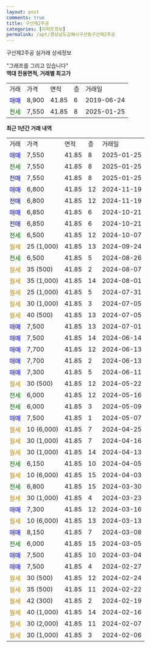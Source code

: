 ```yaml
---
layout: post
comments: true
title: 구산제2주공
categories: [아파트정보]
permalink: /apt/경상남도김해시구산동구산제2주공
---
```


구산제2주공 실거래 상세정보

<script type="text/javascript">
  google.charts.load('current', {'packages':['line', 'corechart']});
  google.charts.setOnLoadCallback(drawChart);

  function drawChart() {
    var data = new google.visualization.DataTable();
    data.addColumn('date', '거래일');
    data.addColumn('number', "매매");
    data.addColumn('number', "전세");
    data.addColumn('number', "전매");

    data.addRows([[new Date(Date.parse("2025-01-25")), 7550, null, null], [new Date(Date.parse("2025-01-25")), null, 7550, null], [new Date(Date.parse("2025-01-25")), null, null, 7550], [new Date(Date.parse("2024-11-19")), 6800, null, null], [new Date(Date.parse("2024-11-19")), null, null, 6800], [new Date(Date.parse("2024-10-21")), 6850, null, null], [new Date(Date.parse("2024-10-21")), null, null, 6850], [new Date(Date.parse("2024-10-07")), null, 6500, null], [new Date(Date.parse("2024-09-24")), null, null, null], [new Date(Date.parse("2024-08-26")), null, 6500, null], [new Date(Date.parse("2024-08-07")), null, null, null], [new Date(Date.parse("2024-08-01")), null, null, null], [new Date(Date.parse("2024-07-31")), null, null, null], [new Date(Date.parse("2024-07-05")), null, null, null], [new Date(Date.parse("2024-07-05")), null, null, null], [new Date(Date.parse("2024-07-01")), 7500, null, null], [new Date(Date.parse("2024-06-14")), 7500, null, null], [new Date(Date.parse("2024-06-13")), 7700, null, null], [new Date(Date.parse("2024-06-13")), 7700, null, null], [new Date(Date.parse("2024-06-11")), 7300, null, null], [new Date(Date.parse("2024-05-22")), null, null, null], [new Date(Date.parse("2024-05-16")), null, 6000, null], [new Date(Date.parse("2024-05-09")), null, 6000, null], [new Date(Date.parse("2024-05-07")), 7500, null, null], [new Date(Date.parse("2024-04-25")), null, null, null], [new Date(Date.parse("2024-04-16")), null, null, null], [new Date(Date.parse("2024-04-13")), null, null, null], [new Date(Date.parse("2024-04-05")), null, 6150, null], [new Date(Date.parse("2024-04-03")), null, null, null], [new Date(Date.parse("2024-03-30")), null, 6800, null], [new Date(Date.parse("2024-03-23")), null, null, null], [new Date(Date.parse("2024-03-16")), 7300, null, null], [new Date(Date.parse("2024-03-13")), null, null, null], [new Date(Date.parse("2024-03-08")), 8150, null, null], [new Date(Date.parse("2024-03-05")), null, 6000, null], [new Date(Date.parse("2024-03-04")), 7500, null, null], [new Date(Date.parse("2024-02-27")), 7500, null, null], [new Date(Date.parse("2024-02-24")), null, null, null], [new Date(Date.parse("2024-02-22")), null, null, null], [new Date(Date.parse("2024-02-19")), null, null, null], [new Date(Date.parse("2024-02-16")), null, null, null], [new Date(Date.parse("2024-02-07")), null, null, null], [new Date(Date.parse("2024-02-06")), null, null, null]]);

    var options = {
      hAxis: {
        format: 'yyyy/MM/dd'
      },    
      lineWidth: 0,
      pointsVisible: true,    
      title: '최근 1년간 유형별 실거래가 분포',
      legend: { position: 'bottom' }
    };

    var formatter = new google.visualization.NumberFormat({pattern:'###,###'} );
    formatter.format(data, 1);
    formatter.format(data, 2);
    
    setTimeout(function() {
        var chart = new google.visualization.LineChart(document.getElementById('columnchart_material'));
        chart.draw(data, (options));
        document.getElementById('loading').style.display = 'none';
    }, 200);
  }
</script>


<div id="loading" style="z-index:20; display: block; margin-left: 0px">"그래프를 그리고 있습니다"</div>
<div id="columnchart_material" style="width: 95%; margin-left: 0px; display: block"></div>
<!-- contents start -->
<b>역대 전용면적, 거래별 최고가</b>
<table class="sortable">
    <tr>
      <td>거래</td>
      <td>가격</td>
      <td>면적</td>
      <td>층</td>
      <td>거래일</td>
    </tr>
        <tr>
          <td><a style="color: blue">매매</a></td>
          <td>8,900</td>
          <td>41.85</td>
          <td>6</td>
          <td>2019-06-24</td>
        </tr>        
        <tr>
              <td><a style="color: darkgreen">전세</a></td>
              <td>7,550</td>
              <td>41.85</td>
              <td>8</td>
              <td>2025-01-25</td>
            </tr>        
    
</table>

<b>최근 1년간 거래 내역</b>

<table class="sortable">
    <tr>
      <td>거래</td>
      <td>가격</td>
      <td>면적</td>
      <td>층</td>
      <td>거래일</td>
    </tr>
    <tr>
      <td><a style="color: blue">매매</a></td>
      <td>7,550</td>
      <td>41.85</td>
      <td>8</td>
      <td>2025-01-25</td>
    </tr>          <tr>
      <td><a style="color: darkgreen">전세</a></td>
      <td>7,550</td>
      <td>41.85</td>
      <td>8</td>
      <td>2025-01-25</td>
    </tr>          <tr>
      <td><a style="color: darkblue">전매</a></td>
      <td>7,550</td>
      <td>41.85</td>
      <td>8</td>
      <td>2025-01-25</td>
    </tr>          <tr>
      <td><a style="color: blue">매매</a></td>
      <td>6,800</td>
      <td>41.85</td>
      <td>12</td>
      <td>2024-11-19</td>
    </tr>          <tr>
      <td><a style="color: darkblue">전매</a></td>
      <td>6,800</td>
      <td>41.85</td>
      <td>12</td>
      <td>2024-11-19</td>
    </tr>          <tr>
      <td><a style="color: blue">매매</a></td>
      <td>6,850</td>
      <td>41.85</td>
      <td>6</td>
      <td>2024-10-21</td>
    </tr>          <tr>
      <td><a style="color: darkblue">전매</a></td>
      <td>6,850</td>
      <td>41.85</td>
      <td>6</td>
      <td>2024-10-21</td>
    </tr>          <tr>
      <td><a style="color: darkgreen">전세</a></td>
      <td>6,500</td>
      <td>41.85</td>
      <td>12</td>
      <td>2024-10-07</td>
    </tr>          <tr>
      <td><a style="color: darkgoldenrod">월세</a></td>
      <td>25 (1,000)</td>
      <td>41.85</td>
      <td>13</td>
      <td>2024-09-24</td>
    </tr>          <tr>
      <td><a style="color: darkgreen">전세</a></td>
      <td>6,500</td>
      <td>41.85</td>
      <td>5</td>
      <td>2024-08-26</td>
    </tr>          <tr>
      <td><a style="color: darkgoldenrod">월세</a></td>
      <td>35 (500)</td>
      <td>41.85</td>
      <td>2</td>
      <td>2024-08-07</td>
    </tr>          <tr>
      <td><a style="color: darkgoldenrod">월세</a></td>
      <td>35 (1,000)</td>
      <td>41.85</td>
      <td>14</td>
      <td>2024-08-01</td>
    </tr>          <tr>
      <td><a style="color: darkgoldenrod">월세</a></td>
      <td>25 (1,000)</td>
      <td>41.85</td>
      <td>5</td>
      <td>2024-07-31</td>
    </tr>          <tr>
      <td><a style="color: darkgoldenrod">월세</a></td>
      <td>30 (1,000)</td>
      <td>41.85</td>
      <td>3</td>
      <td>2024-07-05</td>
    </tr>          <tr>
      <td><a style="color: darkgoldenrod">월세</a></td>
      <td>40 (500)</td>
      <td>41.85</td>
      <td>13</td>
      <td>2024-07-05</td>
    </tr>          <tr>
      <td><a style="color: blue">매매</a></td>
      <td>7,500</td>
      <td>41.85</td>
      <td>13</td>
      <td>2024-07-01</td>
    </tr>          <tr>
      <td><a style="color: blue">매매</a></td>
      <td>7,500</td>
      <td>41.85</td>
      <td>14</td>
      <td>2024-06-14</td>
    </tr>          <tr>
      <td><a style="color: blue">매매</a></td>
      <td>7,700</td>
      <td>41.85</td>
      <td>12</td>
      <td>2024-06-13</td>
    </tr>          <tr>
      <td><a style="color: blue">매매</a></td>
      <td>7,700</td>
      <td>41.85</td>
      <td>2</td>
      <td>2024-06-13</td>
    </tr>          <tr>
      <td><a style="color: blue">매매</a></td>
      <td>7,300</td>
      <td>41.85</td>
      <td>5</td>
      <td>2024-06-11</td>
    </tr>          <tr>
      <td><a style="color: darkgoldenrod">월세</a></td>
      <td>30 (500)</td>
      <td>41.85</td>
      <td>12</td>
      <td>2024-05-22</td>
    </tr>          <tr>
      <td><a style="color: darkgreen">전세</a></td>
      <td>6,000</td>
      <td>41.85</td>
      <td>12</td>
      <td>2024-05-16</td>
    </tr>          <tr>
      <td><a style="color: darkgreen">전세</a></td>
      <td>6,000</td>
      <td>41.85</td>
      <td>3</td>
      <td>2024-05-09</td>
    </tr>          <tr>
      <td><a style="color: blue">매매</a></td>
      <td>7,500</td>
      <td>41.85</td>
      <td>1</td>
      <td>2024-05-07</td>
    </tr>          <tr>
      <td><a style="color: darkgoldenrod">월세</a></td>
      <td>10 (6,000)</td>
      <td>41.85</td>
      <td>7</td>
      <td>2024-04-25</td>
    </tr>          <tr>
      <td><a style="color: darkgoldenrod">월세</a></td>
      <td>30 (1,000)</td>
      <td>41.85</td>
      <td>7</td>
      <td>2024-04-16</td>
    </tr>          <tr>
      <td><a style="color: darkgoldenrod">월세</a></td>
      <td>30 (1,000)</td>
      <td>41.85</td>
      <td>14</td>
      <td>2024-04-13</td>
    </tr>          <tr>
      <td><a style="color: darkgreen">전세</a></td>
      <td>6,150</td>
      <td>41.85</td>
      <td>10</td>
      <td>2024-04-05</td>
    </tr>          <tr>
      <td><a style="color: darkgoldenrod">월세</a></td>
      <td>10 (6,000)</td>
      <td>41.85</td>
      <td>15</td>
      <td>2024-04-03</td>
    </tr>          <tr>
      <td><a style="color: darkgreen">전세</a></td>
      <td>6,800</td>
      <td>41.85</td>
      <td>15</td>
      <td>2024-03-30</td>
    </tr>          <tr>
      <td><a style="color: darkgoldenrod">월세</a></td>
      <td>30 (1,000)</td>
      <td>41.85</td>
      <td>4</td>
      <td>2024-03-23</td>
    </tr>          <tr>
      <td><a style="color: blue">매매</a></td>
      <td>7,300</td>
      <td>41.85</td>
      <td>12</td>
      <td>2024-03-16</td>
    </tr>          <tr>
      <td><a style="color: darkgoldenrod">월세</a></td>
      <td>10 (6,000)</td>
      <td>41.85</td>
      <td>13</td>
      <td>2024-03-13</td>
    </tr>          <tr>
      <td><a style="color: blue">매매</a></td>
      <td>8,150</td>
      <td>41.85</td>
      <td>7</td>
      <td>2024-03-08</td>
    </tr>          <tr>
      <td><a style="color: darkgreen">전세</a></td>
      <td>6,000</td>
      <td>41.85</td>
      <td>15</td>
      <td>2024-03-05</td>
    </tr>          <tr>
      <td><a style="color: blue">매매</a></td>
      <td>7,500</td>
      <td>41.85</td>
      <td>10</td>
      <td>2024-03-04</td>
    </tr>          <tr>
      <td><a style="color: blue">매매</a></td>
      <td>7,500</td>
      <td>41.85</td>
      <td>4</td>
      <td>2024-02-27</td>
    </tr>          <tr>
      <td><a style="color: darkgoldenrod">월세</a></td>
      <td>30 (500)</td>
      <td>41.85</td>
      <td>12</td>
      <td>2024-02-24</td>
    </tr>          <tr>
      <td><a style="color: darkgoldenrod">월세</a></td>
      <td>35 (500)</td>
      <td>41.85</td>
      <td>11</td>
      <td>2024-02-22</td>
    </tr>          <tr>
      <td><a style="color: darkgoldenrod">월세</a></td>
      <td>42 (300)</td>
      <td>41.85</td>
      <td>2</td>
      <td>2024-02-19</td>
    </tr>          <tr>
      <td><a style="color: darkgoldenrod">월세</a></td>
      <td>40 (1,000)</td>
      <td>41.85</td>
      <td>14</td>
      <td>2024-02-16</td>
    </tr>          <tr>
      <td><a style="color: darkgoldenrod">월세</a></td>
      <td>30 (2,000)</td>
      <td>41.85</td>
      <td>11</td>
      <td>2024-02-07</td>
    </tr>          <tr>
      <td><a style="color: darkgoldenrod">월세</a></td>
      <td>30 (1,000)</td>
      <td>41.85</td>
      <td>3</td>
      <td>2024-02-06</td>
    </tr>      </table>
<!-- contents end -->    

